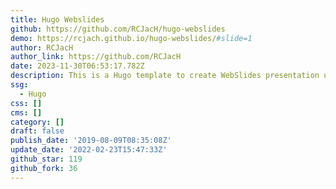 ```yaml
---
title: Hugo Webslides
github: https://github.com/RCJacH/hugo-webslides
demo: https://rcjach.github.io/hugo-webslides/#slide=1
author: RCJacH
author_link: https://github.com/RCJacH
date: 2023-11-30T06:53:17.782Z
description: This is a Hugo template to create WebSlides presentation using markdown.
ssg:
  - Hugo
css: []
cms: []
category: []
draft: false
publish_date: '2019-08-09T08:35:08Z'
update_date: '2022-02-23T15:47:33Z'
github_star: 119
github_fork: 36
---
```

